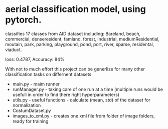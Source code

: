 # aerial classification model, using pytorch.

classifies 17 classes from AID dataset including:
Bareland, beach, commercial, denseresident, famland, forest, industrial, mediumResidential, moutain, park, parking, playground, pond, port, river, sparse, residental, viaduct.

loss: 0.4787, Accuracy: 84%

With not to much effort this project can be generlize for many other classification tasks on differnent datasets
- main.py - maim runner
- runManager.py - taking care of one run at a time (multiple runs would be usefull in order to find there right hyperparameters)
- utils.py - useful functions - calculate (mean, std) of the dataset for normalization
- CostumDataset.py
- images_to_xml.py - creates one xml file from folder of image folders, ready for training
